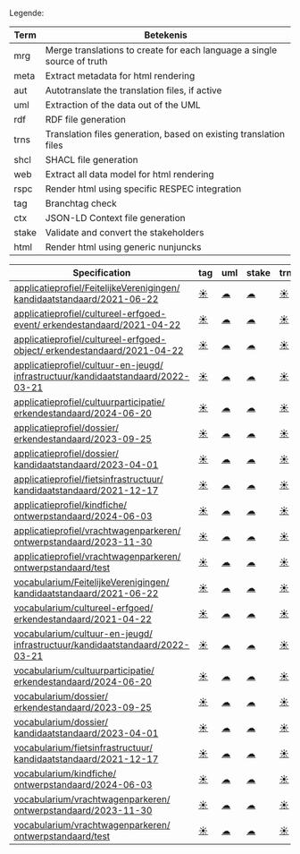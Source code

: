 Legende:

| Term | Betekenis |
| --- | --- |
| mrg | Merge translations to create for each language a single source of truth |
| meta | Extract metadata for html rendering |
| aut | Autotranslate the translation files, if active |
| uml | Extraction of the data out of the UML |
| rdf | RDF file generation |
| trns | Translation files generation, based on existing translation files |
| shcl | SHACL file generation |
| web | Extract all data model for html rendering  |
| rspc | Render html using specific RESPEC integration  |
| tag | Branchtag check |
| ctx | JSON-LD Context file generation |
| stake | Validate and convert the stakeholders |
| html | Render html using generic nunjuncks |

| Specification | tag | uml | stake | trns | aut  | mrg | web | meta | html | rspc| ctx | rdf | shcl |
| --- | --- | --- | --- | --- | --- | --- | --- | --- | --- | --- | --- | --- | --- |
| [applicatieprofiel/FeitelijkeVerenigingen/ kandidaatstandaard/2021-06-22](/report4/doc/applicatieprofiel/FeitelijkeVerenigingen/kandidaatstandaard/2021-06-22) | [&#9728;](/report4/doc/applicatieprofiel/FeitelijkeVerenigingen/kandidaatstandaard/2021-06-22/autotranslate.report.md)| [&#9729;](/report4/doc/applicatieprofiel/FeitelijkeVerenigingen/kandidaatstandaard/2021-06-22/branchtag.report.md)| [&#9729;](/report4/doc/applicatieprofiel/FeitelijkeVerenigingen/kandidaatstandaard/2021-06-22/oslo-converter-ea.report.md)| [&#9728;](/report4/doc/applicatieprofiel/FeitelijkeVerenigingen/kandidaatstandaard/2021-06-22/oslo-stakeholders-converter.report.md)| [&#9729;](/report4/doc/applicatieprofiel/FeitelijkeVerenigingen/kandidaatstandaard/2021-06-22/translate.report.md)| [&#9728;](/report4/doc/applicatieprofiel/FeitelijkeVerenigingen/kandidaatstandaard/2021-06-22/autotranslate.report.md)| [&#9728;](/report4/doc/applicatieprofiel/FeitelijkeVerenigingen/kandidaatstandaard/2021-06-22/merge.report.md)| [&#9728;](/report4/doc/applicatieprofiel/FeitelijkeVerenigingen/kandidaatstandaard/2021-06-22/generator-webuniversum-json.report.md)| [&#9728;](/report4/doc/applicatieprofiel/FeitelijkeVerenigingen/kandidaatstandaard/2021-06-22/metadata.report.md)| [&#9728;](/report4/doc/applicatieprofiel/FeitelijkeVerenigingen/kandidaatstandaard/2021-06-22/generator-html.report.md)| [&#9728;](/report4/doc/applicatieprofiel/FeitelijkeVerenigingen/kandidaatstandaard/2021-06-22/generator-respec.report.md)| [&#9736;](/report4/doc/applicatieprofiel/FeitelijkeVerenigingen/kandidaatstandaard/2021-06-22/generator-jsonld-context.report.md)| | [&#9736;](/report4/doc/applicatieprofiel/FeitelijkeVerenigingen/kandidaatstandaard/2021-06-22/generator-shacl.report.md)|
| [applicatieprofiel/cultureel-erfgoed-event/ erkendestandaard/2021-04-22](/report4/doc/applicatieprofiel/cultureel-erfgoed-event/erkendestandaard/2021-04-22) | [&#9728;](/report4/doc/applicatieprofiel/cultureel-erfgoed-event/erkendestandaard/2021-04-22/autotranslate.report.md)| [&#9729;](/report4/doc/applicatieprofiel/cultureel-erfgoed-event/erkendestandaard/2021-04-22/branchtag.report.md)| [&#9729;](/report4/doc/applicatieprofiel/cultureel-erfgoed-event/erkendestandaard/2021-04-22/oslo-converter-ea.report.md)| [&#9728;](/report4/doc/applicatieprofiel/cultureel-erfgoed-event/erkendestandaard/2021-04-22/oslo-stakeholders-converter.report.md)| [&#9729;](/report4/doc/applicatieprofiel/cultureel-erfgoed-event/erkendestandaard/2021-04-22/translate.report.md)| [&#9728;](/report4/doc/applicatieprofiel/cultureel-erfgoed-event/erkendestandaard/2021-04-22/autotranslate.report.md)| [&#9728;](/report4/doc/applicatieprofiel/cultureel-erfgoed-event/erkendestandaard/2021-04-22/merge.report.md)| [&#9728;](/report4/doc/applicatieprofiel/cultureel-erfgoed-event/erkendestandaard/2021-04-22/generator-webuniversum-json.report.md)| [&#9728;](/report4/doc/applicatieprofiel/cultureel-erfgoed-event/erkendestandaard/2021-04-22/metadata.report.md)| [&#9728;](/report4/doc/applicatieprofiel/cultureel-erfgoed-event/erkendestandaard/2021-04-22/generator-html.report.md)| [&#9736;](/report4/doc/applicatieprofiel/cultureel-erfgoed-event/erkendestandaard/2021-04-22/generator-respec.report.md)| [&#9736;](/report4/doc/applicatieprofiel/cultureel-erfgoed-event/erkendestandaard/2021-04-22/generator-jsonld-context.report.md)| | [&#9736;](/report4/doc/applicatieprofiel/cultureel-erfgoed-event/erkendestandaard/2021-04-22/generator-shacl.report.md)|
| [applicatieprofiel/cultureel-erfgoed-object/ erkendestandaard/2021-04-22](/report4/doc/applicatieprofiel/cultureel-erfgoed-object/erkendestandaard/2021-04-22) | [&#9728;](/report4/doc/applicatieprofiel/cultureel-erfgoed-object/erkendestandaard/2021-04-22/autotranslate.report.md)| [&#9729;](/report4/doc/applicatieprofiel/cultureel-erfgoed-object/erkendestandaard/2021-04-22/branchtag.report.md)| [&#9729;](/report4/doc/applicatieprofiel/cultureel-erfgoed-object/erkendestandaard/2021-04-22/oslo-converter-ea.report.md)| [&#9728;](/report4/doc/applicatieprofiel/cultureel-erfgoed-object/erkendestandaard/2021-04-22/oslo-stakeholders-converter.report.md)| [&#9729;](/report4/doc/applicatieprofiel/cultureel-erfgoed-object/erkendestandaard/2021-04-22/translate.report.md)| [&#9728;](/report4/doc/applicatieprofiel/cultureel-erfgoed-object/erkendestandaard/2021-04-22/autotranslate.report.md)| [&#9728;](/report4/doc/applicatieprofiel/cultureel-erfgoed-object/erkendestandaard/2021-04-22/merge.report.md)| [&#9728;](/report4/doc/applicatieprofiel/cultureel-erfgoed-object/erkendestandaard/2021-04-22/generator-webuniversum-json.report.md)| [&#9728;](/report4/doc/applicatieprofiel/cultureel-erfgoed-object/erkendestandaard/2021-04-22/metadata.report.md)| [&#9728;](/report4/doc/applicatieprofiel/cultureel-erfgoed-object/erkendestandaard/2021-04-22/generator-html.report.md)| [&#9736;](/report4/doc/applicatieprofiel/cultureel-erfgoed-object/erkendestandaard/2021-04-22/generator-respec.report.md)| [&#9736;](/report4/doc/applicatieprofiel/cultureel-erfgoed-object/erkendestandaard/2021-04-22/generator-jsonld-context.report.md)| | [&#9728;](/report4/doc/applicatieprofiel/cultureel-erfgoed-object/erkendestandaard/2021-04-22/generator-shacl.report.md)|
| [applicatieprofiel/cultuur-en-jeugd/ infrastructuur/kandidaatstandaard/2022-03-21](/report4/doc/applicatieprofiel/cultuur-en-jeugd/infrastructuur/kandidaatstandaard/2022-03-21) | [&#9728;](/report4/doc/applicatieprofiel/cultuur-en-jeugd/infrastructuur/kandidaatstandaard/2022-03-21/autotranslate.report.md)| [&#9729;](/report4/doc/applicatieprofiel/cultuur-en-jeugd/infrastructuur/kandidaatstandaard/2022-03-21/branchtag.report.md)| [&#9729;](/report4/doc/applicatieprofiel/cultuur-en-jeugd/infrastructuur/kandidaatstandaard/2022-03-21/oslo-converter-ea.report.md)| [&#9728;](/report4/doc/applicatieprofiel/cultuur-en-jeugd/infrastructuur/kandidaatstandaard/2022-03-21/oslo-stakeholders-converter.report.md)| [&#9729;](/report4/doc/applicatieprofiel/cultuur-en-jeugd/infrastructuur/kandidaatstandaard/2022-03-21/translate.report.md)| [&#9728;](/report4/doc/applicatieprofiel/cultuur-en-jeugd/infrastructuur/kandidaatstandaard/2022-03-21/autotranslate.report.md)| [&#9728;](/report4/doc/applicatieprofiel/cultuur-en-jeugd/infrastructuur/kandidaatstandaard/2022-03-21/merge.report.md)| [&#9728;](/report4/doc/applicatieprofiel/cultuur-en-jeugd/infrastructuur/kandidaatstandaard/2022-03-21/generator-webuniversum-json.report.md)| [&#9728;](/report4/doc/applicatieprofiel/cultuur-en-jeugd/infrastructuur/kandidaatstandaard/2022-03-21/metadata.report.md)| [&#9728;](/report4/doc/applicatieprofiel/cultuur-en-jeugd/infrastructuur/kandidaatstandaard/2022-03-21/generator-html.report.md)| [&#9736;](/report4/doc/applicatieprofiel/cultuur-en-jeugd/infrastructuur/kandidaatstandaard/2022-03-21/generator-respec.report.md)| [&#9736;](/report4/doc/applicatieprofiel/cultuur-en-jeugd/infrastructuur/kandidaatstandaard/2022-03-21/generator-jsonld-context.report.md)| | [&#9736;](/report4/doc/applicatieprofiel/cultuur-en-jeugd/infrastructuur/kandidaatstandaard/2022-03-21/generator-shacl.report.md)|
| [applicatieprofiel/cultuurparticipatie/ erkendestandaard/2024-06-20](/report4/doc/applicatieprofiel/cultuurparticipatie/erkendestandaard/2024-06-20) | [&#9728;](/report4/doc/applicatieprofiel/cultuurparticipatie/erkendestandaard/2024-06-20/autotranslate.report.md)| [&#9729;](/report4/doc/applicatieprofiel/cultuurparticipatie/erkendestandaard/2024-06-20/branchtag.report.md)| [&#9729;](/report4/doc/applicatieprofiel/cultuurparticipatie/erkendestandaard/2024-06-20/oslo-converter-ea.report.md)| [&#9728;](/report4/doc/applicatieprofiel/cultuurparticipatie/erkendestandaard/2024-06-20/oslo-stakeholders-converter.report.md)| [&#9729;](/report4/doc/applicatieprofiel/cultuurparticipatie/erkendestandaard/2024-06-20/translate.report.md)| [&#9728;](/report4/doc/applicatieprofiel/cultuurparticipatie/erkendestandaard/2024-06-20/autotranslate.report.md)| [&#9728;](/report4/doc/applicatieprofiel/cultuurparticipatie/erkendestandaard/2024-06-20/merge.report.md)| [&#9728;](/report4/doc/applicatieprofiel/cultuurparticipatie/erkendestandaard/2024-06-20/generator-webuniversum-json.report.md)| [&#9728;](/report4/doc/applicatieprofiel/cultuurparticipatie/erkendestandaard/2024-06-20/metadata.report.md)| [&#9728;](/report4/doc/applicatieprofiel/cultuurparticipatie/erkendestandaard/2024-06-20/generator-html.report.md)| [&#9728;](/report4/doc/applicatieprofiel/cultuurparticipatie/erkendestandaard/2024-06-20/generator-respec.report.md)| [&#9736;](/report4/doc/applicatieprofiel/cultuurparticipatie/erkendestandaard/2024-06-20/generator-jsonld-context.report.md)| | [&#9736;](/report4/doc/applicatieprofiel/cultuurparticipatie/erkendestandaard/2024-06-20/generator-shacl.report.md)|
| [applicatieprofiel/dossier/ erkendestandaard/2023-09-25](/report4/doc/applicatieprofiel/dossier/erkendestandaard/2023-09-25) | [&#9728;](/report4/doc/applicatieprofiel/dossier/erkendestandaard/2023-09-25/autotranslate.report.md)| [&#9729;](/report4/doc/applicatieprofiel/dossier/erkendestandaard/2023-09-25/branchtag.report.md)| [&#9729;](/report4/doc/applicatieprofiel/dossier/erkendestandaard/2023-09-25/oslo-converter-ea.report.md)| [&#9728;](/report4/doc/applicatieprofiel/dossier/erkendestandaard/2023-09-25/oslo-stakeholders-converter.report.md)| [&#9729;](/report4/doc/applicatieprofiel/dossier/erkendestandaard/2023-09-25/translate.report.md)| [&#9728;](/report4/doc/applicatieprofiel/dossier/erkendestandaard/2023-09-25/autotranslate.report.md)| [&#9728;](/report4/doc/applicatieprofiel/dossier/erkendestandaard/2023-09-25/merge.report.md)| [&#9728;](/report4/doc/applicatieprofiel/dossier/erkendestandaard/2023-09-25/generator-webuniversum-json.report.md)| [&#9728;](/report4/doc/applicatieprofiel/dossier/erkendestandaard/2023-09-25/metadata.report.md)| [&#9728;](/report4/doc/applicatieprofiel/dossier/erkendestandaard/2023-09-25/generator-html.report.md)| [&#9728;](/report4/doc/applicatieprofiel/dossier/erkendestandaard/2023-09-25/generator-respec.report.md)| [&#9728;](/report4/doc/applicatieprofiel/dossier/erkendestandaard/2023-09-25/generator-jsonld-context.report.md)| | [&#9728;](/report4/doc/applicatieprofiel/dossier/erkendestandaard/2023-09-25/generator-shacl.report.md)|
| [applicatieprofiel/dossier/ kandidaatstandaard/2023-04-01](/report4/doc/applicatieprofiel/dossier/kandidaatstandaard/2023-04-01) | [&#9728;](/report4/doc/applicatieprofiel/dossier/kandidaatstandaard/2023-04-01/autotranslate.report.md)| [&#9729;](/report4/doc/applicatieprofiel/dossier/kandidaatstandaard/2023-04-01/branchtag.report.md)| [&#9729;](/report4/doc/applicatieprofiel/dossier/kandidaatstandaard/2023-04-01/oslo-converter-ea.report.md)| [&#9728;](/report4/doc/applicatieprofiel/dossier/kandidaatstandaard/2023-04-01/oslo-stakeholders-converter.report.md)| [&#9729;](/report4/doc/applicatieprofiel/dossier/kandidaatstandaard/2023-04-01/translate.report.md)| [&#9728;](/report4/doc/applicatieprofiel/dossier/kandidaatstandaard/2023-04-01/autotranslate.report.md)| [&#9728;](/report4/doc/applicatieprofiel/dossier/kandidaatstandaard/2023-04-01/merge.report.md)| [&#9728;](/report4/doc/applicatieprofiel/dossier/kandidaatstandaard/2023-04-01/generator-webuniversum-json.report.md)| [&#9728;](/report4/doc/applicatieprofiel/dossier/kandidaatstandaard/2023-04-01/metadata.report.md)| [&#9728;](/report4/doc/applicatieprofiel/dossier/kandidaatstandaard/2023-04-01/generator-html.report.md)| [&#9728;](/report4/doc/applicatieprofiel/dossier/kandidaatstandaard/2023-04-01/generator-respec.report.md)| [&#9728;](/report4/doc/applicatieprofiel/dossier/kandidaatstandaard/2023-04-01/generator-jsonld-context.report.md)| | [&#9728;](/report4/doc/applicatieprofiel/dossier/kandidaatstandaard/2023-04-01/generator-shacl.report.md)|
| [applicatieprofiel/fietsinfrastructuur/ kandidaatstandaard/2021-12-17](/report4/doc/applicatieprofiel/fietsinfrastructuur/kandidaatstandaard/2021-12-17) | [&#9728;](/report4/doc/applicatieprofiel/fietsinfrastructuur/kandidaatstandaard/2021-12-17/autotranslate.report.md)| [&#9729;](/report4/doc/applicatieprofiel/fietsinfrastructuur/kandidaatstandaard/2021-12-17/branchtag.report.md)| [&#9729;](/report4/doc/applicatieprofiel/fietsinfrastructuur/kandidaatstandaard/2021-12-17/oslo-converter-ea.report.md)| [&#9728;](/report4/doc/applicatieprofiel/fietsinfrastructuur/kandidaatstandaard/2021-12-17/oslo-stakeholders-converter.report.md)| [&#9729;](/report4/doc/applicatieprofiel/fietsinfrastructuur/kandidaatstandaard/2021-12-17/translate.report.md)| [&#9728;](/report4/doc/applicatieprofiel/fietsinfrastructuur/kandidaatstandaard/2021-12-17/autotranslate.report.md)| [&#9728;](/report4/doc/applicatieprofiel/fietsinfrastructuur/kandidaatstandaard/2021-12-17/merge.report.md)| [&#9728;](/report4/doc/applicatieprofiel/fietsinfrastructuur/kandidaatstandaard/2021-12-17/generator-webuniversum-json.report.md)| [&#9728;](/report4/doc/applicatieprofiel/fietsinfrastructuur/kandidaatstandaard/2021-12-17/metadata.report.md)| [&#9728;](/report4/doc/applicatieprofiel/fietsinfrastructuur/kandidaatstandaard/2021-12-17/generator-html.report.md)| [&#9728;](/report4/doc/applicatieprofiel/fietsinfrastructuur/kandidaatstandaard/2021-12-17/generator-respec.report.md)| [&#9736;](/report4/doc/applicatieprofiel/fietsinfrastructuur/kandidaatstandaard/2021-12-17/generator-jsonld-context.report.md)| | [&#9728;](/report4/doc/applicatieprofiel/fietsinfrastructuur/kandidaatstandaard/2021-12-17/generator-shacl.report.md)|
| [applicatieprofiel/kindfiche/ ontwerpstandaard/2024-06-03](/report4/doc/applicatieprofiel/kindfiche/ontwerpstandaard/2024-06-03) | [&#9728;](/report4/doc/applicatieprofiel/kindfiche/ontwerpstandaard/2024-06-03/autotranslate.report.md)| [&#9729;](/report4/doc/applicatieprofiel/kindfiche/ontwerpstandaard/2024-06-03/branchtag.report.md)| [&#9729;](/report4/doc/applicatieprofiel/kindfiche/ontwerpstandaard/2024-06-03/oslo-converter-ea.report.md)| [&#9728;](/report4/doc/applicatieprofiel/kindfiche/ontwerpstandaard/2024-06-03/oslo-stakeholders-converter.report.md)| [&#9729;](/report4/doc/applicatieprofiel/kindfiche/ontwerpstandaard/2024-06-03/translate.report.md)| [&#9728;](/report4/doc/applicatieprofiel/kindfiche/ontwerpstandaard/2024-06-03/autotranslate.report.md)| [&#9728;](/report4/doc/applicatieprofiel/kindfiche/ontwerpstandaard/2024-06-03/merge.report.md)| [&#9728;](/report4/doc/applicatieprofiel/kindfiche/ontwerpstandaard/2024-06-03/generator-webuniversum-json.report.md)| [&#9728;](/report4/doc/applicatieprofiel/kindfiche/ontwerpstandaard/2024-06-03/metadata.report.md)| [&#9728;](/report4/doc/applicatieprofiel/kindfiche/ontwerpstandaard/2024-06-03/generator-html.report.md)| [&#9736;](/report4/doc/applicatieprofiel/kindfiche/ontwerpstandaard/2024-06-03/generator-respec.report.md)| [&#9736;](/report4/doc/applicatieprofiel/kindfiche/ontwerpstandaard/2024-06-03/generator-jsonld-context.report.md)| | [&#9736;](/report4/doc/applicatieprofiel/kindfiche/ontwerpstandaard/2024-06-03/generator-shacl.report.md)|
| [applicatieprofiel/vrachtwagenparkeren/ ontwerpstandaard/2023-11-30](/report4/doc/applicatieprofiel/vrachtwagenparkeren/ontwerpstandaard/2023-11-30) | [&#9728;](/report4/doc/applicatieprofiel/vrachtwagenparkeren/ontwerpstandaard/2023-11-30/autotranslate.report.md)| [&#9729;](/report4/doc/applicatieprofiel/vrachtwagenparkeren/ontwerpstandaard/2023-11-30/branchtag.report.md)| [&#9729;](/report4/doc/applicatieprofiel/vrachtwagenparkeren/ontwerpstandaard/2023-11-30/oslo-converter-ea.report.md)| [&#9728;](/report4/doc/applicatieprofiel/vrachtwagenparkeren/ontwerpstandaard/2023-11-30/oslo-stakeholders-converter.report.md)| [&#9729;](/report4/doc/applicatieprofiel/vrachtwagenparkeren/ontwerpstandaard/2023-11-30/translate.report.md)| [&#9728;](/report4/doc/applicatieprofiel/vrachtwagenparkeren/ontwerpstandaard/2023-11-30/autotranslate.report.md)| [&#9728;](/report4/doc/applicatieprofiel/vrachtwagenparkeren/ontwerpstandaard/2023-11-30/merge.report.md)| [&#9728;](/report4/doc/applicatieprofiel/vrachtwagenparkeren/ontwerpstandaard/2023-11-30/generator-webuniversum-json.report.md)| [&#9729;](/report4/doc/applicatieprofiel/vrachtwagenparkeren/ontwerpstandaard/2023-11-30/metadata.report.md)| [&#9728;](/report4/doc/applicatieprofiel/vrachtwagenparkeren/ontwerpstandaard/2023-11-30/generator-html.report.md)| [&#9736;](/report4/doc/applicatieprofiel/vrachtwagenparkeren/ontwerpstandaard/2023-11-30/generator-respec.report.md)| [&#9736;](/report4/doc/applicatieprofiel/vrachtwagenparkeren/ontwerpstandaard/2023-11-30/generator-jsonld-context.report.md)| | [&#9736;](/report4/doc/applicatieprofiel/vrachtwagenparkeren/ontwerpstandaard/2023-11-30/generator-shacl.report.md)|
| [applicatieprofiel/vrachtwagenparkeren/ ontwerpstandaard/test](/report4/doc/applicatieprofiel/vrachtwagenparkeren/ontwerpstandaard/test) | [&#9728;](/report4/doc/applicatieprofiel/vrachtwagenparkeren/ontwerpstandaard/test/autotranslate.report.md)| [&#9729;](/report4/doc/applicatieprofiel/vrachtwagenparkeren/ontwerpstandaard/test/branchtag.report.md)| [&#9729;](/report4/doc/applicatieprofiel/vrachtwagenparkeren/ontwerpstandaard/test/oslo-converter-ea.report.md)| [&#9728;](/report4/doc/applicatieprofiel/vrachtwagenparkeren/ontwerpstandaard/test/oslo-stakeholders-converter.report.md)| [&#9729;](/report4/doc/applicatieprofiel/vrachtwagenparkeren/ontwerpstandaard/test/translate.report.md)| [&#9728;](/report4/doc/applicatieprofiel/vrachtwagenparkeren/ontwerpstandaard/test/autotranslate.report.md)| [&#9728;](/report4/doc/applicatieprofiel/vrachtwagenparkeren/ontwerpstandaard/test/merge.report.md)| [&#9728;](/report4/doc/applicatieprofiel/vrachtwagenparkeren/ontwerpstandaard/test/generator-webuniversum-json.report.md)| [&#9729;](/report4/doc/applicatieprofiel/vrachtwagenparkeren/ontwerpstandaard/test/metadata.report.md)| [&#9728;](/report4/doc/applicatieprofiel/vrachtwagenparkeren/ontwerpstandaard/test/generator-html.report.md)| [&#9736;](/report4/doc/applicatieprofiel/vrachtwagenparkeren/ontwerpstandaard/test/generator-respec.report.md)| [&#9736;](/report4/doc/applicatieprofiel/vrachtwagenparkeren/ontwerpstandaard/test/generator-jsonld-context.report.md)| | [&#9736;](/report4/doc/applicatieprofiel/vrachtwagenparkeren/ontwerpstandaard/test/generator-shacl.report.md)|
| [vocabularium/FeitelijkeVerenigingen/ kandidaatstandaard/2021-06-22](/report4/doc/vocabularium/FeitelijkeVerenigingen/kandidaatstandaard/2021-06-22) | [&#9728;](/report4/doc/vocabularium/FeitelijkeVerenigingen/kandidaatstandaard/2021-06-22/autotranslate.report.md)| [&#9729;](/report4/doc/vocabularium/FeitelijkeVerenigingen/kandidaatstandaard/2021-06-22/branchtag.report.md)| [&#9729;](/report4/doc/vocabularium/FeitelijkeVerenigingen/kandidaatstandaard/2021-06-22/oslo-converter-ea.report.md)| [&#9728;](/report4/doc/vocabularium/FeitelijkeVerenigingen/kandidaatstandaard/2021-06-22/oslo-stakeholders-converter.report.md)| [&#9729;](/report4/doc/vocabularium/FeitelijkeVerenigingen/kandidaatstandaard/2021-06-22/translate.report.md)| [&#9728;](/report4/doc/vocabularium/FeitelijkeVerenigingen/kandidaatstandaard/2021-06-22/autotranslate.report.md)| [&#9728;](/report4/doc/vocabularium/FeitelijkeVerenigingen/kandidaatstandaard/2021-06-22/merge.report.md)| [&#9728;](/report4/doc/vocabularium/FeitelijkeVerenigingen/kandidaatstandaard/2021-06-22/generator-webuniversum-json.report.md)| [&#9728;](/report4/doc/vocabularium/FeitelijkeVerenigingen/kandidaatstandaard/2021-06-22/metadata.report.md)| [&#9728;](/report4/doc/vocabularium/FeitelijkeVerenigingen/kandidaatstandaard/2021-06-22/generator-html.report.md)| [&#9728;](/report4/doc/vocabularium/FeitelijkeVerenigingen/kandidaatstandaard/2021-06-22/generator-respec.report.md)| | [&#9728;](/report4/doc/vocabularium/FeitelijkeVerenigingen/kandidaatstandaard/2021-06-22/generator-rdf.report.md)| |
| [vocabularium/cultureel-erfgoed/ erkendestandaard/2021-04-22](/report4/doc/vocabularium/cultureel-erfgoed/erkendestandaard/2021-04-22) | [&#9728;](/report4/doc/vocabularium/cultureel-erfgoed/erkendestandaard/2021-04-22/autotranslate.report.md)| [&#9729;](/report4/doc/vocabularium/cultureel-erfgoed/erkendestandaard/2021-04-22/branchtag.report.md)| [&#9729;](/report4/doc/vocabularium/cultureel-erfgoed/erkendestandaard/2021-04-22/oslo-converter-ea.report.md)| [&#9728;](/report4/doc/vocabularium/cultureel-erfgoed/erkendestandaard/2021-04-22/oslo-stakeholders-converter.report.md)| [&#9729;](/report4/doc/vocabularium/cultureel-erfgoed/erkendestandaard/2021-04-22/translate.report.md)| [&#9728;](/report4/doc/vocabularium/cultureel-erfgoed/erkendestandaard/2021-04-22/autotranslate.report.md)| [&#9728;](/report4/doc/vocabularium/cultureel-erfgoed/erkendestandaard/2021-04-22/merge.report.md)| [&#9728;](/report4/doc/vocabularium/cultureel-erfgoed/erkendestandaard/2021-04-22/generator-webuniversum-json.report.md)| [&#9728;](/report4/doc/vocabularium/cultureel-erfgoed/erkendestandaard/2021-04-22/metadata.report.md)| [&#9728;](/report4/doc/vocabularium/cultureel-erfgoed/erkendestandaard/2021-04-22/generator-html.report.md)| [&#9728;](/report4/doc/vocabularium/cultureel-erfgoed/erkendestandaard/2021-04-22/generator-respec.report.md)| | [&#9736;](/report4/doc/vocabularium/cultureel-erfgoed/erkendestandaard/2021-04-22/generator-rdf.report.md)| |
| [vocabularium/cultuur-en-jeugd/ infrastructuur/kandidaatstandaard/2022-03-21](/report4/doc/vocabularium/cultuur-en-jeugd/infrastructuur/kandidaatstandaard/2022-03-21) | [&#9728;](/report4/doc/vocabularium/cultuur-en-jeugd/infrastructuur/kandidaatstandaard/2022-03-21/autotranslate.report.md)| [&#9729;](/report4/doc/vocabularium/cultuur-en-jeugd/infrastructuur/kandidaatstandaard/2022-03-21/branchtag.report.md)| [&#9729;](/report4/doc/vocabularium/cultuur-en-jeugd/infrastructuur/kandidaatstandaard/2022-03-21/oslo-converter-ea.report.md)| [&#9728;](/report4/doc/vocabularium/cultuur-en-jeugd/infrastructuur/kandidaatstandaard/2022-03-21/oslo-stakeholders-converter.report.md)| [&#9729;](/report4/doc/vocabularium/cultuur-en-jeugd/infrastructuur/kandidaatstandaard/2022-03-21/translate.report.md)| [&#9728;](/report4/doc/vocabularium/cultuur-en-jeugd/infrastructuur/kandidaatstandaard/2022-03-21/autotranslate.report.md)| [&#9728;](/report4/doc/vocabularium/cultuur-en-jeugd/infrastructuur/kandidaatstandaard/2022-03-21/merge.report.md)| [&#9728;](/report4/doc/vocabularium/cultuur-en-jeugd/infrastructuur/kandidaatstandaard/2022-03-21/generator-webuniversum-json.report.md)| [&#9728;](/report4/doc/vocabularium/cultuur-en-jeugd/infrastructuur/kandidaatstandaard/2022-03-21/metadata.report.md)| [&#9728;](/report4/doc/vocabularium/cultuur-en-jeugd/infrastructuur/kandidaatstandaard/2022-03-21/generator-html.report.md)| [&#9728;](/report4/doc/vocabularium/cultuur-en-jeugd/infrastructuur/kandidaatstandaard/2022-03-21/generator-respec.report.md)| | [&#9736;](/report4/doc/vocabularium/cultuur-en-jeugd/infrastructuur/kandidaatstandaard/2022-03-21/generator-rdf.report.md)| |
| [vocabularium/cultuurparticipatie/ erkendestandaard/2024-06-20](/report4/doc/vocabularium/cultuurparticipatie/erkendestandaard/2024-06-20) | [&#9728;](/report4/doc/vocabularium/cultuurparticipatie/erkendestandaard/2024-06-20/autotranslate.report.md)| [&#9729;](/report4/doc/vocabularium/cultuurparticipatie/erkendestandaard/2024-06-20/branchtag.report.md)| [&#9729;](/report4/doc/vocabularium/cultuurparticipatie/erkendestandaard/2024-06-20/oslo-converter-ea.report.md)| [&#9728;](/report4/doc/vocabularium/cultuurparticipatie/erkendestandaard/2024-06-20/oslo-stakeholders-converter.report.md)| [&#9729;](/report4/doc/vocabularium/cultuurparticipatie/erkendestandaard/2024-06-20/translate.report.md)| [&#9728;](/report4/doc/vocabularium/cultuurparticipatie/erkendestandaard/2024-06-20/autotranslate.report.md)| [&#9728;](/report4/doc/vocabularium/cultuurparticipatie/erkendestandaard/2024-06-20/merge.report.md)| [&#9728;](/report4/doc/vocabularium/cultuurparticipatie/erkendestandaard/2024-06-20/generator-webuniversum-json.report.md)| [&#9728;](/report4/doc/vocabularium/cultuurparticipatie/erkendestandaard/2024-06-20/metadata.report.md)| [&#9728;](/report4/doc/vocabularium/cultuurparticipatie/erkendestandaard/2024-06-20/generator-html.report.md)| [&#9728;](/report4/doc/vocabularium/cultuurparticipatie/erkendestandaard/2024-06-20/generator-respec.report.md)| | [&#9736;](/report4/doc/vocabularium/cultuurparticipatie/erkendestandaard/2024-06-20/generator-rdf.report.md)| |
| [vocabularium/dossier/ erkendestandaard/2023-09-25](/report4/doc/vocabularium/dossier/erkendestandaard/2023-09-25) | [&#9728;](/report4/doc/vocabularium/dossier/erkendestandaard/2023-09-25/autotranslate.report.md)| [&#9729;](/report4/doc/vocabularium/dossier/erkendestandaard/2023-09-25/branchtag.report.md)| [&#9729;](/report4/doc/vocabularium/dossier/erkendestandaard/2023-09-25/oslo-converter-ea.report.md)| [&#9728;](/report4/doc/vocabularium/dossier/erkendestandaard/2023-09-25/oslo-stakeholders-converter.report.md)| [&#9729;](/report4/doc/vocabularium/dossier/erkendestandaard/2023-09-25/translate.report.md)| [&#9728;](/report4/doc/vocabularium/dossier/erkendestandaard/2023-09-25/autotranslate.report.md)| [&#9728;](/report4/doc/vocabularium/dossier/erkendestandaard/2023-09-25/merge.report.md)| [&#9728;](/report4/doc/vocabularium/dossier/erkendestandaard/2023-09-25/generator-webuniversum-json.report.md)| [&#9728;](/report4/doc/vocabularium/dossier/erkendestandaard/2023-09-25/metadata.report.md)| [&#9728;](/report4/doc/vocabularium/dossier/erkendestandaard/2023-09-25/generator-html.report.md)| [&#9728;](/report4/doc/vocabularium/dossier/erkendestandaard/2023-09-25/generator-respec.report.md)| | [&#9728;](/report4/doc/vocabularium/dossier/erkendestandaard/2023-09-25/generator-rdf.report.md)| |
| [vocabularium/dossier/ kandidaatstandaard/2023-04-01](/report4/doc/vocabularium/dossier/kandidaatstandaard/2023-04-01) | [&#9728;](/report4/doc/vocabularium/dossier/kandidaatstandaard/2023-04-01/autotranslate.report.md)| [&#9729;](/report4/doc/vocabularium/dossier/kandidaatstandaard/2023-04-01/branchtag.report.md)| [&#9729;](/report4/doc/vocabularium/dossier/kandidaatstandaard/2023-04-01/oslo-converter-ea.report.md)| [&#9728;](/report4/doc/vocabularium/dossier/kandidaatstandaard/2023-04-01/oslo-stakeholders-converter.report.md)| [&#9729;](/report4/doc/vocabularium/dossier/kandidaatstandaard/2023-04-01/translate.report.md)| [&#9728;](/report4/doc/vocabularium/dossier/kandidaatstandaard/2023-04-01/autotranslate.report.md)| [&#9728;](/report4/doc/vocabularium/dossier/kandidaatstandaard/2023-04-01/merge.report.md)| [&#9728;](/report4/doc/vocabularium/dossier/kandidaatstandaard/2023-04-01/generator-webuniversum-json.report.md)| [&#9728;](/report4/doc/vocabularium/dossier/kandidaatstandaard/2023-04-01/metadata.report.md)| [&#9728;](/report4/doc/vocabularium/dossier/kandidaatstandaard/2023-04-01/generator-html.report.md)| [&#9728;](/report4/doc/vocabularium/dossier/kandidaatstandaard/2023-04-01/generator-respec.report.md)| | [&#9728;](/report4/doc/vocabularium/dossier/kandidaatstandaard/2023-04-01/generator-rdf.report.md)| |
| [vocabularium/fietsinfrastructuur/ kandidaatstandaard/2021-12-17](/report4/doc/vocabularium/fietsinfrastructuur/kandidaatstandaard/2021-12-17) | [&#9728;](/report4/doc/vocabularium/fietsinfrastructuur/kandidaatstandaard/2021-12-17/autotranslate.report.md)| [&#9729;](/report4/doc/vocabularium/fietsinfrastructuur/kandidaatstandaard/2021-12-17/branchtag.report.md)| [&#9729;](/report4/doc/vocabularium/fietsinfrastructuur/kandidaatstandaard/2021-12-17/oslo-converter-ea.report.md)| [&#9728;](/report4/doc/vocabularium/fietsinfrastructuur/kandidaatstandaard/2021-12-17/oslo-stakeholders-converter.report.md)| [&#9729;](/report4/doc/vocabularium/fietsinfrastructuur/kandidaatstandaard/2021-12-17/translate.report.md)| [&#9728;](/report4/doc/vocabularium/fietsinfrastructuur/kandidaatstandaard/2021-12-17/autotranslate.report.md)| [&#9728;](/report4/doc/vocabularium/fietsinfrastructuur/kandidaatstandaard/2021-12-17/merge.report.md)| [&#9728;](/report4/doc/vocabularium/fietsinfrastructuur/kandidaatstandaard/2021-12-17/generator-webuniversum-json.report.md)| [&#9728;](/report4/doc/vocabularium/fietsinfrastructuur/kandidaatstandaard/2021-12-17/metadata.report.md)| [&#9728;](/report4/doc/vocabularium/fietsinfrastructuur/kandidaatstandaard/2021-12-17/generator-html.report.md)| [&#9728;](/report4/doc/vocabularium/fietsinfrastructuur/kandidaatstandaard/2021-12-17/generator-respec.report.md)| | [&#9728;](/report4/doc/vocabularium/fietsinfrastructuur/kandidaatstandaard/2021-12-17/generator-rdf.report.md)| |
| [vocabularium/kindfiche/ ontwerpstandaard/2024-06-03](/report4/doc/vocabularium/kindfiche/ontwerpstandaard/2024-06-03) | [&#9728;](/report4/doc/vocabularium/kindfiche/ontwerpstandaard/2024-06-03/autotranslate.report.md)| [&#9729;](/report4/doc/vocabularium/kindfiche/ontwerpstandaard/2024-06-03/branchtag.report.md)| [&#9729;](/report4/doc/vocabularium/kindfiche/ontwerpstandaard/2024-06-03/oslo-converter-ea.report.md)| [&#9728;](/report4/doc/vocabularium/kindfiche/ontwerpstandaard/2024-06-03/oslo-stakeholders-converter.report.md)| [&#9729;](/report4/doc/vocabularium/kindfiche/ontwerpstandaard/2024-06-03/translate.report.md)| [&#9728;](/report4/doc/vocabularium/kindfiche/ontwerpstandaard/2024-06-03/autotranslate.report.md)| [&#9728;](/report4/doc/vocabularium/kindfiche/ontwerpstandaard/2024-06-03/merge.report.md)| [&#9728;](/report4/doc/vocabularium/kindfiche/ontwerpstandaard/2024-06-03/generator-webuniversum-json.report.md)| [&#9728;](/report4/doc/vocabularium/kindfiche/ontwerpstandaard/2024-06-03/metadata.report.md)| [&#9728;](/report4/doc/vocabularium/kindfiche/ontwerpstandaard/2024-06-03/generator-html.report.md)| [&#9728;](/report4/doc/vocabularium/kindfiche/ontwerpstandaard/2024-06-03/generator-respec.report.md)| | [&#9728;](/report4/doc/vocabularium/kindfiche/ontwerpstandaard/2024-06-03/generator-rdf.report.md)| |
| [vocabularium/vrachtwagenparkeren/ ontwerpstandaard/2023-11-30](/report4/doc/vocabularium/vrachtwagenparkeren/ontwerpstandaard/2023-11-30) | [&#9728;](/report4/doc/vocabularium/vrachtwagenparkeren/ontwerpstandaard/2023-11-30/autotranslate.report.md)| [&#9729;](/report4/doc/vocabularium/vrachtwagenparkeren/ontwerpstandaard/2023-11-30/branchtag.report.md)| [&#9729;](/report4/doc/vocabularium/vrachtwagenparkeren/ontwerpstandaard/2023-11-30/oslo-converter-ea.report.md)| [&#9728;](/report4/doc/vocabularium/vrachtwagenparkeren/ontwerpstandaard/2023-11-30/oslo-stakeholders-converter.report.md)| [&#9729;](/report4/doc/vocabularium/vrachtwagenparkeren/ontwerpstandaard/2023-11-30/translate.report.md)| [&#9728;](/report4/doc/vocabularium/vrachtwagenparkeren/ontwerpstandaard/2023-11-30/autotranslate.report.md)| [&#9728;](/report4/doc/vocabularium/vrachtwagenparkeren/ontwerpstandaard/2023-11-30/merge.report.md)| [&#9728;](/report4/doc/vocabularium/vrachtwagenparkeren/ontwerpstandaard/2023-11-30/generator-webuniversum-json.report.md)| [&#9729;](/report4/doc/vocabularium/vrachtwagenparkeren/ontwerpstandaard/2023-11-30/metadata.report.md)| [&#9728;](/report4/doc/vocabularium/vrachtwagenparkeren/ontwerpstandaard/2023-11-30/generator-html.report.md)| [&#9728;](/report4/doc/vocabularium/vrachtwagenparkeren/ontwerpstandaard/2023-11-30/generator-respec.report.md)| | [&#9728;](/report4/doc/vocabularium/vrachtwagenparkeren/ontwerpstandaard/2023-11-30/generator-rdf.report.md)| |
| [vocabularium/vrachtwagenparkeren/ ontwerpstandaard/test](/report4/doc/vocabularium/vrachtwagenparkeren/ontwerpstandaard/test) | [&#9728;](/report4/doc/vocabularium/vrachtwagenparkeren/ontwerpstandaard/test/autotranslate.report.md)| [&#9729;](/report4/doc/vocabularium/vrachtwagenparkeren/ontwerpstandaard/test/branchtag.report.md)| [&#9729;](/report4/doc/vocabularium/vrachtwagenparkeren/ontwerpstandaard/test/oslo-converter-ea.report.md)| [&#9728;](/report4/doc/vocabularium/vrachtwagenparkeren/ontwerpstandaard/test/oslo-stakeholders-converter.report.md)| [&#9729;](/report4/doc/vocabularium/vrachtwagenparkeren/ontwerpstandaard/test/translate.report.md)| [&#9728;](/report4/doc/vocabularium/vrachtwagenparkeren/ontwerpstandaard/test/autotranslate.report.md)| [&#9728;](/report4/doc/vocabularium/vrachtwagenparkeren/ontwerpstandaard/test/merge.report.md)| [&#9728;](/report4/doc/vocabularium/vrachtwagenparkeren/ontwerpstandaard/test/generator-webuniversum-json.report.md)| [&#9729;](/report4/doc/vocabularium/vrachtwagenparkeren/ontwerpstandaard/test/metadata.report.md)| [&#9728;](/report4/doc/vocabularium/vrachtwagenparkeren/ontwerpstandaard/test/generator-html.report.md)| [&#9728;](/report4/doc/vocabularium/vrachtwagenparkeren/ontwerpstandaard/test/generator-respec.report.md)| | [&#9736;](/report4/doc/vocabularium/vrachtwagenparkeren/ontwerpstandaard/test/generator-rdf.report.md)| |
